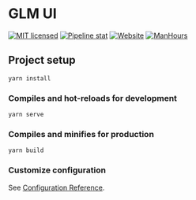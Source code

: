 # GLM UI

[![MIT licensed](https://img.shields.io/badge/license-MIT-blue.svg)](https://gitlab.aiursoft.cn/aiursoft/GLM-UI/-/blob/master/LICENSE)
[![Pipeline stat](https://gitlab.aiursoft.cn/aiursoft/GLM-UI/badges/master/pipeline.svg)](https://gitlab.aiursoft.cn/aiursoft/GLM-UI/-/pipelines)
[![Website](https://img.shields.io/website?url=https%3A%2F%2Fglm.aiursoft.cn)](https://glm.aiursoft.cn)
[![ManHours](https://manhours.aiursoft.cn/gitlab/gitlab.aiursoft.cn/aiursoft/glm-ui.svg)](https://gitlab.aiursoft.cn/aiursoft/glm-ui/-/commits/master?ref_type=heads)

## Project setup

```
yarn install
```

### Compiles and hot-reloads for development

```
yarn serve
```

### Compiles and minifies for production

```
yarn build
```

### Customize configuration

See [Configuration Reference](https://cli.vuejs.org/config/).
